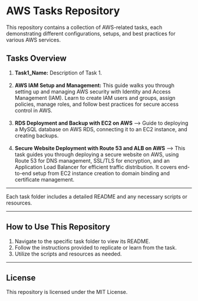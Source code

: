 # AWS Tasks Repository

This repository contains a collection of AWS-related tasks, each demonstrating different configurations, setups, and best practices for various AWS services.

## Tasks Overview

1. **Task1_Name:** Description of Task 1.<br><br>
2. **AWS IAM Setup and Management:** This guide walks you through setting up and managing AWS security with Identity and Access Management (IAM). Learn to create IAM users and groups, assign policies, manage roles, and follow best practices for secure access control in AWS.<br><br>
3. **RDS Deployment and Backup with EC2 on AWS** --> Guide to deploying a MySQL database on AWS RDS, connecting it to an EC2 instance, and creating backups.<br><br>
4. **Secure Website Deployment with Route 53 and ALB on AWS** --> This task guides you through deploying a secure website on AWS, using Route 53 for DNS management, SSL/TLS for encryption, and an Application Load Balancer for efficient traffic distribution. It covers end-to-end setup from EC2 instance creation to domain binding and certificate management.

---

Each task folder includes a detailed README and any necessary scripts or resources.<br>


---

## How to Use This Repository

1. Navigate to the specific task folder to view its README.
2. Follow the instructions provided to replicate or learn from the task.
3. Utilize the scripts and resources as needed.

---

## License

This repository is licensed under the MIT License.
